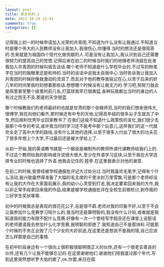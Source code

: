 ```yaml
---
layout: post
title: 家乡系列-2
date: 2011-10-19 22:41
comments: true
categories: []
---
```

<p>记得我上初一的时候申请加入光荣的共青团,不知道为什么没有让我通过.不知道当时是哪个伟大的人民教师没有让我加入.我很伤心,你懂得.当时的想法还是很简答的.生来就是为祖国四个现代化做贡献的人.可是没有让我加入,我认识到自己还需要很努力的提高自己的觉悟.记得后来在初二的时候当时我们的地理老师汤斌在批准我加入共青团的时候叫我去谈话.哪个老师不知道是什么学校毕业的,不过写的粉笔字在当时的我眼里还是和帅的.当时的谈话中说我太自我中心.当时告诉我让我加入共青团的时候好像我激动的流泪了.而且对于他的教导我铭记在心,以至于后来的好几年的时间里我时刻想着那些话.想想哪个时候没有让我无力的.学习吧,努努力就会是班里甚至整个级里的前几名,打篮球我早已很勇猛,各种玩我都比当时的身边的人有过之而无不及.那是的天空很蓝.</p><!--more--> <p>哪个时候教我们的老师最好的也就是甘肃的那个张掖师范,当时的我们想来很伟大,很博学,我在向他们看齐,那时候还有中专的天地,记得高年级的很多尖子生就去了中专,然后顺利优秀毕业回家教书了.在我们这级不知道什么政策性的变化,我们很少去报那个中专的考试,或许我当时的学习还不能考中那个玩意儿,这样我们的这一代就完全走了高中大学的路线,没有什么其他的选择,以至于很多人付出了很大的功夫花了很多年想上个大学,不过最后还是被大学给上了.</p> <p>从初一开始,我的英语教书就是一个据说是编制外的教师所谓代课教师给我们上的.不过这个教师给我的影响或许说很大很大,至少在外语学习这块,以至于我在大学选择专业的时候也选择了外语.他我会记住的.姓李.在这里我表示对他的谢意.</p> <p>在初二的时候,我曾经被学校通报批评记大过处分过.当时我喜欢毛笔字,记得有个什么活动,我兴致盎然得准备了大幅的毛主席的千里冰封万里雪飘,可是那个老师却没有让我的大作在大家面前展示,我的幼小心灵受到打击,我决定要拿回来我的大作,我以非正常手段拿回来我的作品,结果是被学校通报批评在全校生前做检讨,剥夺我的三好学生奖状等等.</p> <p>初中的时候我总是表现的很花花公子,总是很不羁.老师对我的印象不好,以至于不会让我参加什么竞赛学习班什么的.我当时还是算明智的,我没有什么计较,或者就是我知道我的能力有限不配什么竞赛.好像有一次一个曾经写字超丑还在课堂上说脏话的老师邀请我去参加什么化学竞赛,我明智的拒绝了.我知道自己不是那块料.可能那个时候的不务正业毁了几个少女的大好前途,在这里还是想说不是我的错,自己应该怎么样那是自己的事情.</p> <p>在初中阶段身边有一个很向上很积极很聪明很正义的伙伴,还有一个很老实善良的伙伴,还有几个让我不能够忘记的.在这里谢谢他们.谢谢他们陪我度过那个年代.写到这里突然想听罗大佑的歌了,ok,作罢,来日在叙.</p>  
